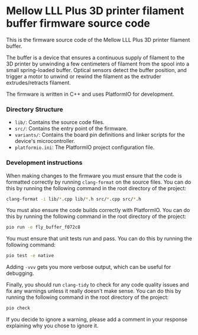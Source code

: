 # Mellow LLL Plus 3D printer filament buffer firmware source code

This is the firmware source code of the Mellow LLL Plus 3D printer filament buffer.

The buffer is a device that ensures a continuous supply of filament to the 3D printer by unwinding a few centimeters of
filament from the spool into a small spring-loaded buffer. Optical sensors detect the buffer position, and trigger a
motor to unwind or rewind the filament as the extruder extrudes/retracts filament.

The firmware is written in C++ and uses PlatformIO for development.

### Directory Structure

- `lib/`: Contains the source code files.
- `src/`: Contains the entry point of the firmware.
- `variants/`: Contains the board pin definitions and linker scripts for the device's microcontroller.
- `platformio.ini`: The PlatformIO project configuration file.

### Development instructions

When making changes to the firmware you must ensure that the code is formatted correctly by running `clang-format` on
the source files. You can do this by running the following command in the root directory of the project:

```bash
clang-format -i lib/*.cpp lib/*.h src/*.cpp src/*.h
```

You must also ensure the code builds correctly with PlatformIO. You can do this by running the following command in the
root directory of the project:

```bash
pio run -e fly_buffer_f072c8
```

You must ensure that unit tests run and pass. You can do this by running the following command:

```bash
pio test -e native
```

Adding `-vvv` gets you more verbose output, which can be useful for debugging.

Finally, you should run `clang-tidy` to check for any code quality issues and fix any warnings unless it really doesn't
make sense. You can do this by running the following command in the root directory of the project:

```bash
pio check
```
If you decide to ignore a warning, please add a comment in your response explaining why you chose to ignore it.
